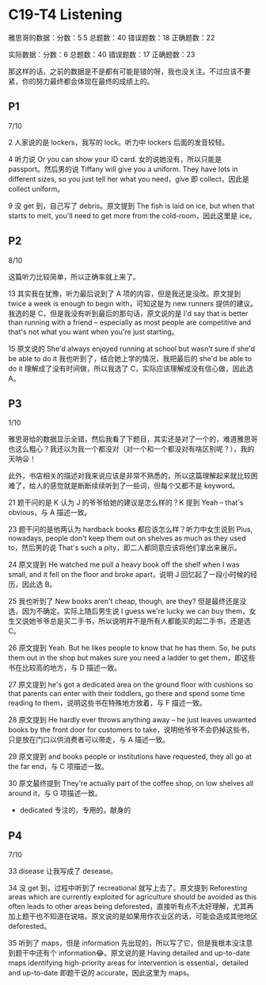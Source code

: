# C19-T4 Listening

雅思哥的数据：分数：5.5    总题数：40    错误题数：18   正确题数：22

实际数据：分数：6    总题数：40    错误题数：17   正确题数：23

那这样的话，之前的数据是不是都有可能是错的呀，我也没关注。不过应该不要紧，你的努力最终都会体现在最终的成绩上的。

## P1

7/10

2 人家说的是 lockers，我写的 lock。听力中 lockers 后面的发音较轻。

4 听力说 Or you can show your ID card. 女的说她没有，所以只能是 passport。然后男的说 Tiffany will give you a uniform. They have lots in different sizes, so you just tell her what you need，give 即 collect，因此是 collect uniform。

9 没 get 到，自己写了 debris。原文提到 The fish is laid on ice, but when that starts to melt, you'll need to get more from the cold-room，因此这里是 ice。

## P2

8/10

这篇听力比较简单，所以正确率就上来了。

13 其实我在犹豫，听力最后说到了 A 项的内容，但是我还是没改。原文提到 twice a week is enough to begin with，可知这是为 new runners 提供的建议。我选的是 C，但是我没有听到最后的那句话，原文说的是 I'd say that is better than running with a friend – especially as most people are competitive and that's not what you want when you're just starting。

15 原文说的 She'd always enjoyed running at school but wasn't sure if she'd be able to do it 我也听到了，结合她上学的情况，我把最后的 she'd be able to do it 理解成了没有时间做，所以我选了 C，实际应该理解成没有信心做，因此选 A。

## P3

1/10

雅思哥给的数据显示全错，然后我看了下题目，其实还是对了一个的，难道雅思哥也这么粗心？我还以为我一个都没对（对一个和一个都没对有啥区别呢？），我的天呐😦！

此外，书店相关的描述对我来说应该是非常不熟悉的，所以这篇理解起来就比较困难了，给人的感觉就是断断续续听到了一些词，但每个又都不是 keyword。

21 题干问的是 K 认为 J 的爷爷给她的建议是怎么样的？K 提到 Yeah – that's obvious，与 A 描述一致。

23 题干问的是他两认为 hardback books 都应该怎么样？听力中女生说到 Plus, nowadays, people don't keep them out on shelves as much as they used to，然后男的说 That's such a pity，即二人都同意应该将他们拿出来展示。

24 原文提到 He watched me pull a heavy book off the shelf when I was small, and it fell on the floor and broke apart，说明 J 回忆起了一段小时候的经历，因此选 B。

25 我也听到了 New books aren't cheap, though, are they? 但是最终还是没选，因为不确定。实际上随后男生说 I guess we're lucky we can buy them，女生又说她爷爷总是买二手书，所以说明并不是所有人都能买的起二手书，还是选 C。

26 原文提到 Yeah. But he likes people to know that he has them. So, he puts them out in the shop but makes sure you need a ladder to get them，即这些书在比较高的地方，与 D 描述一致。

27 原文提到 he's got a dedicated area on the ground floor with cushions so that parents can enter with their toddlers, go there and spend some time reading to them，说明这些书在特殊地方放着，与 F 描述一致。

28 原文提到 He hardly ever throws anything away – he just leaves unwanted books by the front door for customers to take，说明他爷爷不会扔掉这些书，只是放在门口以供消费者可以带走，与 A 描述一致。

29 原文提到 and books people or institutions have requested, they all go at the far end，与 C 项描述一致。

30 原文最终提到 They're actually part of the coffee shop, on low shelves all around it，与 G 项描述一致。

- dedicated 专注的，专用的，献身的

## P4

7/10

33 disease 让我写成了 desease。

34 没 get 到，过程中听到了 recreational 就写上去了。原文提到 Reforesting areas which are currently exploited for agriculture should be avoided as this often leads to other areas being deforested，直接听有点不太好理解，尤其再加上题干也不知道在说啥。原文说的是如果用作农业区的话，可能会造成其他地区 deforested。

35 听到了 maps，但是 information 先出现的，所以写了它，但是我根本没注意到题干中还有个 information😂。原文说的是 Having detailed and up-to-date maps identifying high-priority areas for intervention is essential，detailed and up-to-date 即题干说的 accurate，因此这里为 maps。

